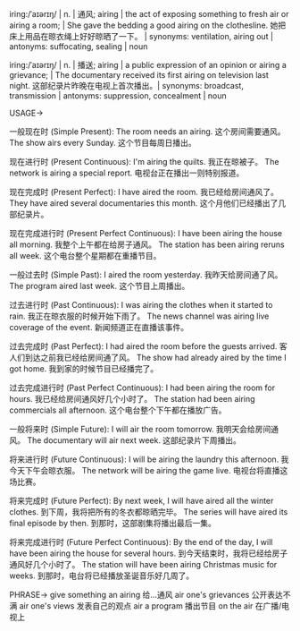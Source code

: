 iring:/ˈaɪərɪŋ/ | n. | 通风; airing | the act of exposing something to fresh air or airing a room;  |  She gave the bedding a good airing on the clothesline.  她把床上用品在晾衣绳上好好晾晒了一下。 | synonyms: ventilation, airing out | antonyms: suffocating, sealing | noun

iring:/ˈaɪərɪŋ/ | n. | 播送; airing | a public expression of an opinion or airing a grievance; | The documentary received its first airing on television last night.  这部纪录片昨晚在电视上首次播出。| synonyms: broadcast, transmission | antonyms: suppression, concealment | noun


USAGE->

一般现在时 (Simple Present):
The room needs an airing.  这个房间需要通风。
The show airs every Sunday.  这个节目每周日播出。

现在进行时 (Present Continuous):
I'm airing the quilts. 我正在晾被子。
The network is airing a special report.  电视台正在播出一则特别报道。

现在完成时 (Present Perfect):
I have aired the room. 我已经给房间通风了。
They have aired several documentaries this month.  这个月他们已经播出了几部纪录片。

现在完成进行时 (Present Perfect Continuous):
I have been airing the house all morning.  我整个上午都在给房子通风。
The station has been airing reruns all week.  这个电台整个星期都在重播节目。

一般过去时 (Simple Past):
I aired the room yesterday.  我昨天给房间通了风。
The program aired last week.  这个节目上周播出。

过去进行时 (Past Continuous):
I was airing the clothes when it started to rain. 我正在晾衣服的时候开始下雨了。
The news channel was airing live coverage of the event.  新闻频道正在直播该事件。

过去完成时 (Past Perfect):
I had aired the room before the guests arrived.  客人们到达之前我已经给房间通了风。
The show had already aired by the time I got home.  我到家的时候节目已经播完了。

过去完成进行时 (Past Perfect Continuous):
I had been airing the room for hours.  我已经给房间通风好几个小时了。
The station had been airing commercials all afternoon.  这个电台整个下午都在播放广告。

一般将来时 (Simple Future):
I will air the room tomorrow.  我明天会给房间通风。
The documentary will air next week.  这部纪录片下周播出。

将来进行时 (Future Continuous):
I will be airing the laundry this afternoon.  我今天下午会晾衣服。
The network will be airing the game live.  电视台将直播这场比赛。

将来完成时 (Future Perfect):
By next week, I will have aired all the winter clothes. 到下周，我将把所有的冬衣都晾晒完毕。
The series will have aired its final episode by then.  到那时，这部剧集将播出最后一集。

将来完成进行时 (Future Perfect Continuous):
By the end of the day, I will have been airing the house for several hours.  到今天结束时，我将已经给房子通风好几个小时了。
The station will have been airing Christmas music for weeks.  到那时，电台将已经播放圣诞音乐好几周了。



PHRASE->
give something an airing  给...通风
air one's grievances  公开表达不满
air one's views  发表自己的观点
air a program  播出节目
on the air  在广播/电视上


